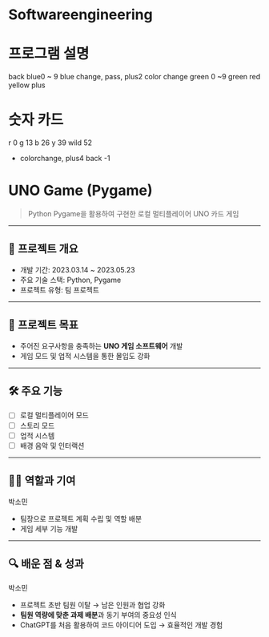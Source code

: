 # Softwareengineering

# 프로그램 설명

back
blue0 ~ 9 
blue change, pass, plus2
color change
green 0 ~9
green
red
yellow
plus

# 숫자 카드
r 0
g 13
b 26
y 39
wild 52 
- colorchange, plus4
back -1

# UNO Game (Pygame)

> Python Pygame을 활용하여 구현한 로컬 멀티플레이어 UNO 카드 게임  

---

## 📌 프로젝트 개요
- 개발 기간: 2023.03.14 ~ 2023.05.23
- 주요 기술 스택: Python, Pygame
- 프로젝트 유형: 팀 프로젝트

---

## 🎯 프로젝트 목표
- 주어진 요구사항을 충족하는 **UNO 게임 소프트웨어** 개발
- 게임 모드 및 업적 시스템을 통한 몰입도 강화

---

## 🛠️ 주요 기능
- [ ] 로컬 멀티플레이어 모드
- [ ] 스토리 모드
- [ ] 업적 시스템
- [ ] 배경 음악 및 인터랙션

---

## 👩‍💻 역할과 기여
박소민
- 팀장으로 프로젝트 계획 수립 및 역할 배분
- 게임 세부 기능 개발

---

## 🔍 배운 점 & 성과
박소민
- 프로젝트 초반 팀원 이탈 → 남은 인원과 협업 강화
- **팀원 역량에 맞춘 과제 배분**과 동기 부여의 중요성 인식
- ChatGPT를 처음 활용하여 코드 아이디어 도입 → 효율적인 개발 경험
